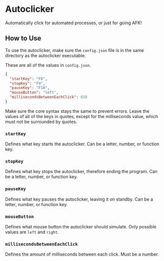 # Autoclicker

Automatically click for automated processes, or just for going AFK!

## How to Use

To use the autoclicker, make sure the `config.json` file is in the same directory as the autoclicker executable.

These are all of the values in `config.json`.

```json
{
  "startKey": "F8",
  "stopKey": "F9",
  "pauseKey": "F10",
  "mouseButton": "left",
  "millisecondsBetweenEachClick": 650
}
```

Make sure the core syntax stays the same to prevent errors. Leave the values of all of the keys in quotes, except for the milliseconds value, which must not be surrounded by quotes.

### `startKey`

Defines what key starts the autoclicker. Can be a letter, number, or function key.

### `stopKey`

Defines what key stops the autoclicker, therefore ending the program. Can be a letter, number, or function key.

### `pauseKey`

Defines what key pauses the autoclicker, leaving it on standby. Can be a letter, number, or function key.

### `mouseButton`

Defines what mouse button the autoclicker should simulate. Only possible values are `left` and `right`.

### `millisecondsBetweenEachClick`

Defines the amount of milliseconds between each click. Must be a number.

